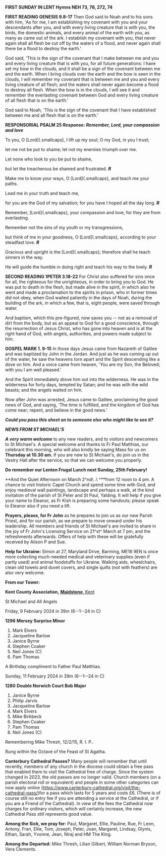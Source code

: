 **FIRST SUNDAY IN LENT Hymns NEH 73, 76, 272, 74**

**FIRST READING GENESIS 9.8-17** Then God said to Noah and to his sons
with him, 'As for me, I am establishing my covenant with you and your
descendants after you, and with every living creature that is with you,
the birds, the domestic animals, and every animal of the earth with you,
as many as came out of the ark. I establish my covenant with you, that
never again shall all flesh be cut off by the waters of a flood, and
never again shall there be a flood to destroy the earth.'

God said, 'This is the sign of the covenant that I make between me and
you and every living creature that is with you, for all future
generations: I have set my bow in the clouds, and it shall be a sign of
the covenant between me and the earth. When I bring clouds over the
earth and the bow is seen in the clouds, I will remember my covenant
that is between me and you and every living creature of all flesh; and
the waters shall never again become a flood to destroy all flesh. When
the bow is in the clouds, I will see it and remember the everlasting
covenant between God and every living creature of all flesh that is on
the earth.'

God said to Noah, 'This is the sign of the covenant that I have
established between me and all flesh that is on the earth.'

**RESPONSORIAL PSALM 25 *Response: Remember, Lord, your compassion and
love***

To you, O [Lord]{.smallcaps}, I lift up my soul; O my God, in you I
trust;

let me not be put to shame; let not my enemies triumph over me.

Let none who look to you be put to shame,

but let the treacherous be shamed and frustrated. ***R***

Make me to know your ways, O [Lord]{.smallcaps}, and teach me your
paths.

Lead me in your truth and teach me,

for you are the God of my salvation; for you have I hoped all the day
long. ***R***

Remember, [Lord]{.smallcaps}, your compassion and love, for they are
from everlasting.

Remember not the sins of my youth or my transgressions,

but think of me in your goodness, O [Lord]{.smallcaps}, according to
your steadfast love. ***R***

Gracious and upright is the [Lord]{.smallcaps}; therefore shall he teach
sinners in the way.

He will guide the humble in doing right and teach his way to the lowly.
***R***

**SECOND READING 1PETER 3.18-22** For Christ also suffered for sins once
for all, the righteous for the unrighteous, in order to bring you to
God. He was put to death in the flesh, but made alive in the spirit, in
which also he went and made a proclamation to the spirits in prison, who
in former times did not obey, when God waited patiently in the days of
Noah, during the building of the ark, in which a few, that is, eight
people, were saved through water.

And baptism, which this pre-figured, now saves you -- not as a removal
of dirt from the body, but as an appeal to God for a good conscience,
through the resurrection of Jesus Christ, who has gone into heaven and
is at the right hand of God, with angels, authorities, and powers made
subject to him.

**GOSPEL MARK 1. 9-15** In those days Jesus came from Nazareth of
Galilee and was baptized by John in the Jordan. And just as he was
coming up out of the water, he saw the heavens torn apart and the Spirit
descending like a dove on him. And a voice came from heaven, 'You are my
Son, the Beloved; with you I am well pleased.'

And the Spirit immediately drove him out into the wilderness. He was in
the wilderness for forty days, tempted by Satan; and he was with the
wild beasts; and the angels waited on him.

Now after John was arrested, Jesus came to Galilee, proclaiming the good
news of God, and saying, 'The time is fulfilled, and the kingdom of God
has come near; repent, and believe in the good news.'

***Could you pass this sheet on to someone else who might like to see
it?***

***NEWS FROM ST MICHAEL\'S***

***A very warm welcome*** to any new readers, and to visitors and
newcomers to St Michael\'s. A special welcome and thanks to Fr Paul
Matthias, our celebrant this morning, who will also kindly be saying
Mass for us on **Thursday at 10.30 am.** If you are new to St
Michael\'s, do join us in the Vestry Hall after the service, so that we
can welcome you properly.

**Do remember our Lenten Frugal Lunch next Sunday, 25th February!**

**And the Quiet Afternoon on March 2^nd\ .\ ^**from 12 noon to 4 pm. A
chance to visit historic Capel Church and spend some time with God, and
enjoy medieval wall paintings, landscape and perhaps a walk, at the kind
invitation of the parish of St Peter and St Paul, Yalding. It will help
if you give your name to Eleanor, as Fr Kish is preparing some handouts;
please speak to Eleanor also if you need a lift.

**Prayers, please, for Fr John** as he prepares to join us as our new
Parish Priest, and for our parish, as we prepare to move onward under
his leadership. All members and friends of St Michael\'s are invited to
share in the joy of Fr John\'s Licensing Service on 21^st^ March at 7
pm, and the refreshments afterwards. Offers of help with these will be
gratefully received by Alison P and Sue.

**Help for Ukraine:** Simon at 27, Maryland Drive, Barming, ME16 9EN is
once more collecting much-needed medical and veterinary supplies (even
if partly used) and animal foodstuffs for Ukraine. Walking aids,
wheelchairs, clean old towels and duvet covers, and single quilts (not
with feathers) are also very welcome.

**From our Tower:**

**Kent County Association,** [**Maidstone**,
Kent](https://dove.cccbr.org.uk/tower/12644#_blank)

St Michael and All Angels

Friday, 9 February 2024 in 39m (6--1--24 in C)

**1296** **Mersey Surprise Minor**

1. Mark Elvers
2. Jacqueline Barlow
3. Janice Byrne
4. Stephen Coaker
5. Neil Jones (C)
6. Pam Thomas

A Birthday compliment to Father Paul Matthias.

Sunday, 11 February 2024 in 39m (6--1--24 in C)

**1280** **Double Norwich Court Bob Major**

1. Janice Byrne
2. Philip Jarvis
3. Jacqueline Barlow
4. Mark Elvers
5. Mike Birkbeck
6. Stephen Coaker
7. Pam Thomas
8. Neil Jones (C)

Remembering Mike Thresh, 12/2/15, R. I. P..

Rung within the Octave of the Feast of St Agatha.

**Canterbury Cathedral Passes?** Many people will remember that until
recently, members of any church in the diocese could obtain a free pass
that enabled them to visit the Cathedral free of charge. Since the
system changed in 2023, the old passes are no longer valid. Church
members (on a parish electoral roll or equivalent) and people in some
other categories can now apply online
(https://www.canterbury-cathedral.org/visit/the-cathedral-pass/)for a
pass which lasts for 5 years and costs £6. (There is of course still no
entry fee if you are attending a service at the Cathedral, or if you are
a Friend of the Cathedral). In view of the fees the Cathedral now
charges for ordinary visitors, which will certainly increase, the new
Cathedral Pass still represents good value.

**Among the Sick, we pray for:** Paul, Margaret, Ellie, Pauline, Rue, Fr
Leon, Antony, Fran, Ellie, Tom, Joseph, Peter, Joan, Margaret, Lindsay,
Glynis, Ethan, Sarah, Yvonne, Jean, Niraj and HM The King.

**Among the Departed:** Mike Thresh, Lilian Gilbert, William Norman
Bryson, Vera Clements.
